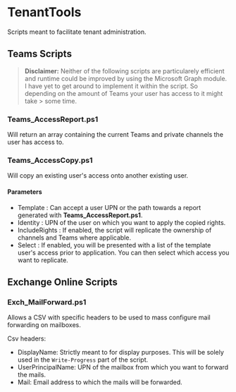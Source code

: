 # TenantTools
Scripts meant to facilitate tenant administration.

## Teams Scripts
> **Disclaimer:**
> Neither of the following scripts are particularely efficient and runtime could be improved by using the Microsoft Graph module.
> I have yet to get around to implement it within the script. So depending on the amount of Teams your user has access to it might take > some time.

### Teams_AccessReport.ps1
Will return an array containing the current Teams and private channels the user has access to.

### Teams_AccessCopy.ps1
Will copy an existing user's access onto another existing user.

#### Parameters
- Template : Can accept a user UPN or the path towards a report generated with **Teams_AccessReport.ps1**.
- Identity : UPN of the user on which you want to apply the copied rights.
- IncludeRights : If enabled, the script will replicate the ownership of channels and Teams where applicable.
- Select : If enabled, you will be presented with a list of the template user's access prior to application. You can then select which access you want to replicate.

## Exchange Online Scripts

### Exch_MailForward.ps1
Allows a CSV with specific headers to be used to mass configure mail forwarding on mailboxes.

Csv headers:
- DisplayName: Strictly meant to for display purposes. This will be solely used in the `Write-Progress` part of the script.
- UserPrincipalName: UPN of the mailbox from which you want to forward the mails.
- Mail: Email address to which the mails will be forwarded.